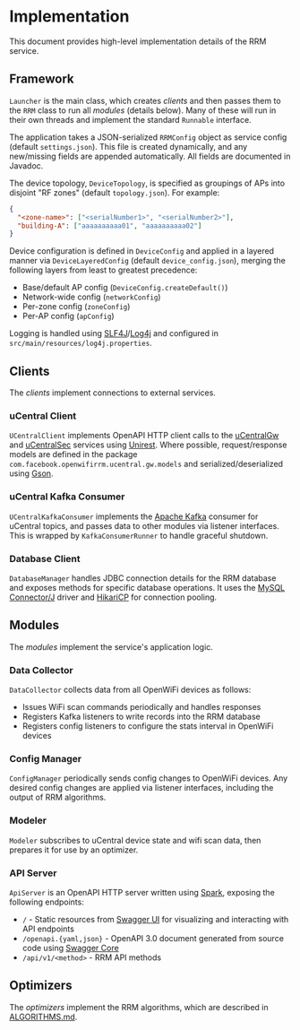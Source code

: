 # Implementation
This document provides high-level implementation details of the RRM service.

## Framework
`Launcher` is the main class, which creates *clients* and then passes them to
the `RRM` class to run all *modules* (details below). Many of these will run in
their own threads and implement the standard `Runnable` interface.

The application takes a JSON-serialized `RRMConfig` object as service config
(default `settings.json`). This file is created dynamically, and any new/missing
fields are appended automatically. All fields are documented in Javadoc.

The device topology, `DeviceTopology`, is specified as groupings of APs into
disjoint "RF zones" (default `topology.json`). For example:
```JSON
{
  "<zone-name>": ["<serialNumber1>", "<serialNumber2>"],
  "building-A": ["aaaaaaaaaa01", "aaaaaaaaaa02"]
}
```

Device configuration is defined in `DeviceConfig` and applied in a layered
manner via `DeviceLayeredConfig` (default `device_config.json`), merging the
following layers from least to greatest precedence:
* Base/default AP config (`DeviceConfig.createDefault()`)
* Network-wide config (`networkConfig`)
* Per-zone config (`zoneConfig`)
* Per-AP config (`apConfig`)

Logging is handled using [SLF4J]/[Log4j] and configured in
`src/main/resources/log4j.properties`.

## Clients
The *clients* implement connections to external services.

### uCentral Client
`UCentralClient` implements OpenAPI HTTP client calls to the [uCentralGw] and
[uCentralSec] services using [Unirest]. Where possible, request/response models
are defined in the package `com.facebook.openwifirrm.ucentral.gw.models` and
serialized/deserialized using [Gson].

### uCentral Kafka Consumer
`UCentralKafkaConsumer` implements the [Apache Kafka] consumer for uCentral
topics, and passes data to other modules via listener interfaces. This is
wrapped by `KafkaConsumerRunner` to handle graceful shutdown.

### Database Client
`DatabaseManager` handles JDBC connection details for the RRM database and
exposes methods for specific database operations. It uses the
[MySQL Connector/J] driver and [HikariCP] for connection pooling.

## Modules
The *modules* implement the service's application logic.

### Data Collector
`DataCollector` collects data from all OpenWiFi devices as follows:
* Issues WiFi scan commands periodically and handles responses
* Registers Kafka listeners to write records into the RRM database
* Registers config listeners to configure the stats interval in OpenWiFi devices

### Config Manager
`ConfigManager` periodically sends config changes to OpenWiFi devices. Any
desired config changes are applied via listener interfaces, including the output
of RRM algorithms.

### Modeler
`Modeler` subscribes to uCentral device state and wifi scan data, then prepares
it for use by an optimizer.

### API Server
`ApiServer` is an OpenAPI HTTP server written using [Spark], exposing the
following endpoints:
* `/` - Static resources from [Swagger UI] for visualizing and interacting with
  API endpoints
* `/openapi.{yaml,json}` - OpenAPI 3.0 document generated from source code using
  [Swagger Core]
* `/api/v1/<method>` - RRM API methods

## Optimizers
The *optimizers* implement the RRM algorithms, which are described in
[ALGORITHMS.md](ALGORITHMS.md).


[SLF4J]: http://www.slf4j.org/
[Log4j]: https://logging.apache.org/log4j/
[uCentralGw]: https://github.com/Telecominfraproject/wlan-cloud-ucentralgw
[uCentralSec]: https://github.com/Telecominfraproject/wlan-cloud-ucentralsec
[Unirest]: https://github.com/kong/unirest-java
[Gson]: https://github.com/google/gson
[Apache Kafka]: https://kafka.apache.org/
[MySQL Connector/J]: https://dev.mysql.com/doc/connector-j/8.0/en/
[HikariCP]: https://github.com/brettwooldridge/HikariCP
[Spark]: https://sparkjava.com/
[Swagger UI]: https://swagger.io/tools/swagger-ui/
[Swagger Core]: https://github.com/swagger-api/swagger-core
